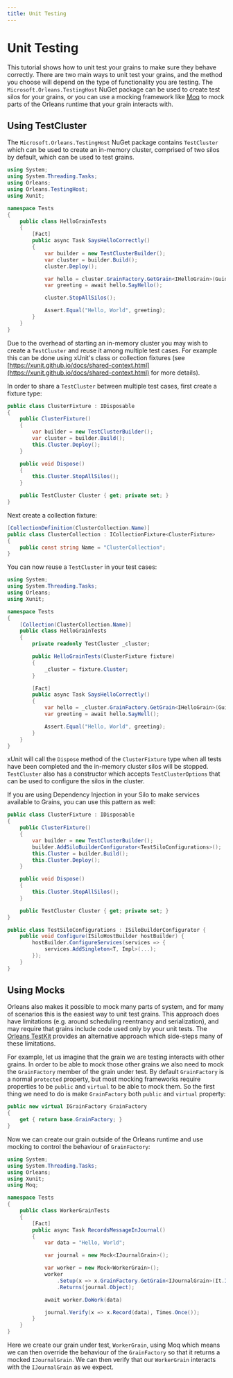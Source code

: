 ```yaml
---
title: Unit Testing
---
```


# Unit Testing

This tutorial shows how to unit test your grains to make sure they behave correctly.
There are two main ways to unit test your grains, and the method you choose will depend on the type of functionality you are testing.
The `Microsoft.Orleans.TestingHost` NuGet package can be used to create test silos for your grains, or you can use a mocking framework like [Moq](https://github.com/moq/moq) to mock parts of the Orleans runtime that your grain interacts with.

## Using TestCluster

The `Microsoft.Orleans.TestingHost` NuGet package contains `TestCluster` which can be used to create an in-memory cluster, comprised of two silos by default, which can be used to test grains.

```csharp
using System;
using System.Threading.Tasks;
using Orleans;
using Orleans.TestingHost;
using Xunit;

namespace Tests
{
    public class HelloGrainTests
    {
        [Fact]
        public async Task SaysHelloCorrectly()
        {
            var builder = new TestClusterBuilder();
            var cluster = builder.Build();
            cluster.Deploy();

            var hello = cluster.GrainFactory.GetGrain<IHelloGrain>(Guid.NewGuid());
            var greeting = await hello.SayHello();

            cluster.StopAllSilos();

            Assert.Equal("Hello, World", greeting);
        }
    }
}
```

Due to the overhead of starting an in-memory cluster you may wish to create a `TestCluster` and reuse it among multiple test cases.
For example this can be done using xUnit's class or collection fixtures (see [https://xunit.github.io/docs/shared-context.html](https://xunit.github.io/docs/shared-context.html) for more details).

In order to share a `TestCluster` between multiple test cases, first create a fixture type:

```csharp
public class ClusterFixture : IDisposable
{
    public ClusterFixture()
    {
        var builder = new TestClusterBuilder();
        var cluster = builder.Build();
        this.Cluster.Deploy();
    }

    public void Dispose()
    {
        this.Cluster.StopAllSilos();
    }

    public TestCluster Cluster { get; private set; }
}
```

Next create a collection fixture:

```csharp
[CollectionDefinition(ClusterCollection.Name)]
public class ClusterCollection : ICollectionFixture<ClusterFixture>
{
    public const string Name = "ClusterCollection";
}
```

You can now reuse a `TestCluster` in your test cases:

```csharp
using System;
using System.Threading.Tasks;
using Orleans;
using Xunit;

namespace Tests
{
    [Collection(ClusterCollection.Name)]
    public class HelloGrainTests
    {
        private readonly TestCluster _cluster;

        public HelloGrainTests(ClusterFixture fixture)
        {
            _cluster = fixture.Cluster;
        }

        [Fact]
        public async Task SaysHelloCorrectly()
        {
            var hello = _cluster.GrainFactory.GetGrain<IHelloGrain>(Guid.NewGuid());
            var greeting = await hello.SayHell();

            Assert.Equal("Hello, World", greeting);
        }
    }
}
```

xUnit will call the `Dispose` method of the `ClusterFixture` type when all tests have been completed and the in-memory cluster silos will be stopped.
`TestCluster` also has a constructor which accepts `TestClusterOptions` that can be used to configure the silos in the cluster.

If you are using Dependency Injection in your Silo to make services available to Grains, you can use this pattern as well:

```csharp
public class ClusterFixture : IDisposable
{
    public ClusterFixture()
    {
        var builder = new TestClusterBuilder();
        builder.AddSiloBuilderConfigurator<TestSiloConfigurations>();
        this.Cluster = builder.Build();
        this.Cluster.Deploy();
    }

    public void Dispose()
    {
        this.Cluster.StopAllSilos();
    }

    public TestCluster Cluster { get; private set; }
}

public class TestSiloConfigurations : ISiloBuilderConfigurator {
    public void Configure(ISiloHostBuilder hostBuilder) {
        hostBuilder.ConfigureServices(services => {
            services.AddSingleton<T, Impl>(...);
        });
    }
}
```

## Using Mocks

Orleans also makes it possible to mock many parts of system, and for many of scenarios this is the easiest way to unit test grains.
This approach does have limitations (e.g. around scheduling reentrancy and serialization), and may require that grains include code used only by your unit tests.
The [Orleans TestKit](https://github.com/OrleansContrib/OrleansTestKit) provides an alternative approach which side-steps many of these limitations.

For example, let us imagine that the grain we are testing interacts with other grains.
In order to be able to mock those other grains we also need to mock the `GrainFactory` member of the grain under test.
By default `GrainFactory` is a normal `protected` property, but most mocking frameworks require properties to be `public` and `virtual` to be able to mock them.
So the first thing we need to do is make `GrainFactory` both `public` and `virtual` property:

```csharp
public new virtual IGrainFactory GrainFactory
{
    get { return base.GrainFactory; }
}
```

Now we can create our grain outside of the Orleans runtime and use mocking to control the behaviour of `GrainFactory`:

```csharp
using System;
using System.Threading.Tasks;
using Orleans;
using Xunit;
using Moq;

namespace Tests
{
    public class WorkerGrainTests
    {
        [Fact]
        public async Task RecordsMessageInJournal()
        {
            var data = "Hello, World";

            var journal = new Mock<IJournalGrain>();

            var worker = new Mock<WorkerGrain>();
            worker
                .Setup(x => x.GrainFactory.GetGrain<IJournalGrain>(It.IsAny<Guid>()))
                .Returns(journal.Object);

            await worker.DoWork(data)

            journal.Verify(x => x.Record(data), Times.Once());
        }
    }
}
```

Here we create our grain under test, `WorkerGrain`, using Moq which means we can then override the behaviour of the `GrainFactory` so that it returns a mocked `IJournalGrain`.
We can then verify that our `WorkerGrain` interacts with the `IJournalGrain` as we expect.
